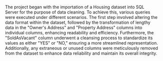 The project began with the importation of a Housing dataset into SQL Server for the purpose of data cleaning. To achieve this, various queries were executed under different scenarios. The first step involved altering the data format within the dataset, followed by the transformation of lengthy data in the "Owner's Address" and "Property Address" columns into individual columns, enhancing readability and efficiency.
Furthermore, the "SoldAsVacant" column underwent a cleansing process to standardize its values as either "YES" or "NO," ensuring a more streamlined representation. Additionally, any extraneous or unused columns were meticulously removed from the dataset to enhance data reliability and maintain its overall integrity.
